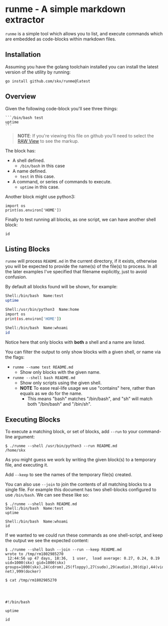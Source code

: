 # runme - A simple markdown extractor

`runme` is a simple tool which allows you to list, and execute commands which are embedded as code-blocks within markdown files.



## Installation

Assuming you have the golang toolchain installed you can install the latest version of the utility by running:

```/bin/sh install-runme
go install github.com/skx/runme@latest
```



## Overview

Given the following code-block you'll see three things:

````
```/bin/bash test
uptime
```
````

> **NOTE**: If you're viewing this file on github you'll need to select the [RAW View](https://raw.githubusercontent.com/skx/runme/master/README.md) to see the markup.

The block has:

* A shell defined.
   * `/bin/bash` in this case
* A name defined.
   * `test` in this case.
* A command, or series of commands to execute.
   * `uptime` in this case.

Another block might use python3:

```/usr/bin/python3 home
import os
print(os.environ['HOME'])
```

Finally to test running all blocks, as one script, we can have another shell block:

```/bin/bash whoami
id
```



## Listing Blocks

`runme` will process `README.md` in the current directory, if it exists, otherwise you will be expected to provide the name(s) of the file(s) to process.  In all the later examples I've specified that filename explicitly, just to avoid confusion.

By default all blocks found will be shown, for example:

```bash
Shell:/bin/bash  Name:test
uptime

Shell:/usr/bin/python3  Name:home
import os
print(os.environ['HOME'])

Shell:/bin/bash  Name:whoami
id

```

Notice here that only blocks with **both** a shell and a name are listed.

You can filter the output to only show blocks with a given shell, or name via the flags:

* `runme --name test README.md`
  * Show only blocks with the given name.
* `runme --shell bash README.md`
  * Show only scripts using the given shell.
  * **NOTE** To ease real-life usage we use "contains" here, rather than equals as we do for the name.
    * This means "bash" matches "/bin/bash", and "sh" will match both "/bin/bash" and "/bin/sh".



## Executing Blocks

To execute a matching block, or set of blocks, add `--run` to your command-line argument:

```
$ ./runme --shell /usr/bin/python3 --run README.md
/home/skx
```

As you might guess we work by writing the given block(s) to a temporary file, and executing it.

Add `--keep` to see the names of the temporary file(s) created.

You can also use `--join` to join the contents of all matching blocks to a single file.  For example
this document has two shell-blocks configured to use `/bin/bash`.  We can see these like so:

```
$ ./runme --shell bash README.md
Shell:/bin/bash  Name:test
uptime

Shell:/bin/bash  Name:whoami
id
```

If we wanted to we could run these commands as one shell-script, and keep the output we see the expected content:

```
$ ./runme --shell bash --join --run --keep README.md
wrote to /tmp/rm1802985270
 12:44:56 up 47 days, 18:36,  1 user,  load average: 0.27, 0.24, 0.19
uid=1000(skx) gid=1000(skx) groups=1000(skx),24(cdrom),25(floppy),27(sudo),29(audio),30(dip),44(video),46(plugdev),108(netdev),113(bluetooth),114(lpadmin),118(scanner),133(uml-net),999(docker)

$ cat /tmp/rm1802985270




#!/bin/bash

uptime

id
```
